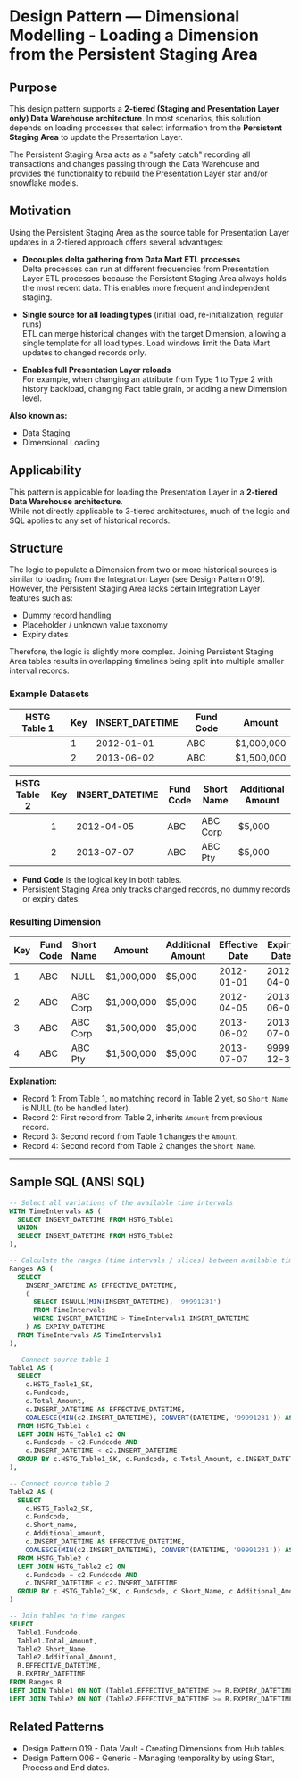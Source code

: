 # Design Pattern — Dimensional Modelling - Loading a Dimension from the Persistent Staging Area

## Purpose

This design pattern supports a **2-tiered (Staging and Presentation Layer only) Data Warehouse architecture**. In most scenarios, this solution depends on loading processes that select information from the **Persistent Staging Area** to update the Presentation Layer.

The Persistent Staging Area acts as a "safety catch" recording all transactions and changes passing through the Data Warehouse and provides the functionality to rebuild the Presentation Layer star and/or snowflake models.

## Motivation

Using the Persistent Staging Area as the source table for Presentation Layer updates in a 2-tiered approach offers several advantages:

* **Decouples delta gathering from Data Mart ETL processes**  
  Delta processes can run at different frequencies from Presentation Layer ETL processes because the Persistent Staging Area always holds the most recent data. This enables more frequent and independent staging.

* **Single source for all loading types** (initial load, re-initialization, regular runs)  
  ETL can merge historical changes with the target Dimension, allowing a single template for all load types. Load windows limit the Data Mart updates to changed records only.

* **Enables full Presentation Layer reloads**  
  For example, when changing an attribute from Type 1 to Type 2 with history backload, changing Fact table grain, or adding a new Dimension level.

**Also known as:**

* Data Staging  
* Dimensional Loading


## Applicability

This pattern is applicable for loading the Presentation Layer in a **2-tiered Data Warehouse architecture**.  
While not directly applicable to 3-tiered architectures, much of the logic and SQL applies to any set of historical records.


## Structure

The logic to populate a Dimension from two or more historical sources is similar to loading from the Integration Layer (see Design Pattern 019). However, the Persistent Staging Area lacks certain Integration Layer features such as:

* Dummy record handling  
* Placeholder / unknown value taxonomy  
* Expiry dates

Therefore, the logic is slightly more complex. Joining Persistent Staging Area tables results in overlapping timelines being split into multiple smaller interval records.

### Example Datasets

| HSTG Table 1 | Key | INSERT_DATETIME | Fund Code | Amount     |
|--------------|-----|-----------------|-----------|------------|
|              | 1   | 2012-01-01      | ABC       | $1,000,000 |
|              | 2   | 2013-06-02      | ABC       | $1,500,000 |

| HSTG Table 2 | Key | INSERT_DATETIME | Fund Code | Short Name | Additional Amount |
|--------------|-----|-----------------|-----------|------------|-------------------|
|              | 1   | 2012-04-05      | ABC       | ABC Corp   | $5,000            |
|              | 2   | 2013-07-07      | ABC       | ABC Pty    | $5,000            |

* **Fund Code** is the logical key in both tables.
* Persistent Staging Area only tracks changed records, no dummy records or expiry dates.

### Resulting Dimension

| Key | Fund Code | Short Name | Amount     | Additional Amount | Effective Date | Expiry Date   |
|-----|-----------|------------|------------|-------------------|----------------|---------------|
| 1   | ABC       | NULL       | $1,000,000 | $5,000            | 2012-01-01     | 2012-04-05    |
| 2   | ABC       | ABC Corp   | $1,000,000 | $5,000            | 2012-04-05     | 2013-06-02    |
| 3   | ABC       | ABC Corp   | $1,500,000 | $5,000            | 2013-06-02     | 2013-07-07    |
| 4   | ABC       | ABC Pty    | $1,500,000 | $5,000            | 2013-07-07     | 9999-12-31    |

**Explanation:**

- Record 1: From Table 1, no matching record in Table 2 yet, so `Short Name` is NULL (to be handled later).  
- Record 2: First record from Table 2, inherits `Amount` from previous record.  
- Record 3: Second record from Table 1 changes the `Amount`.  
- Record 4: Second record from Table 2 changes the `Short Name`.

---

## Sample SQL (ANSI SQL)

```sql
-- Select all variations of the available time intervals
WITH TimeIntervals AS (
  SELECT INSERT_DATETIME FROM HSTG_Table1
  UNION
  SELECT INSERT_DATETIME FROM HSTG_Table2
),

-- Calculate the ranges (time intervals / slices) between available time intervals
Ranges AS (
  SELECT
    INSERT_DATETIME AS EFFECTIVE_DATETIME,
    (
      SELECT ISNULL(MIN(INSERT_DATETIME), '99991231')
      FROM TimeIntervals
      WHERE INSERT_DATETIME > TimeIntervals1.INSERT_DATETIME
    ) AS EXPIRY_DATETIME
  FROM TimeIntervals AS TimeIntervals1
),

-- Connect source table 1
Table1 AS (
  SELECT
    c.HSTG_Table1_SK,
    c.Fundcode,
    c.Total_Amount,
    c.INSERT_DATETIME AS EFFECTIVE_DATETIME,
    COALESCE(MIN(c2.INSERT_DATETIME), CONVERT(DATETIME, '99991231')) AS EXPIRY_DATETIME
  FROM HSTG_Table1 c
  LEFT JOIN HSTG_Table1 c2 ON
    c.Fundcode = c2.Fundcode AND
    c.INSERT_DATETIME < c2.INSERT_DATETIME
  GROUP BY c.HSTG_Table1_SK, c.Fundcode, c.Total_Amount, c.INSERT_DATETIME
),

-- Connect source table 2
Table2 AS (
  SELECT
    c.HSTG_Table2_SK,
    c.Fundcode,
    c.Short_name,
    c.Additional_amount,
    c.INSERT_DATETIME AS EFFECTIVE_DATETIME,
    COALESCE(MIN(c2.INSERT_DATETIME), CONVERT(DATETIME, '99991231')) AS EXPIRY_DATETIME
  FROM HSTG_Table2 c
  LEFT JOIN HSTG_Table2 c2 ON
    c.Fundcode = c2.Fundcode AND
    c.INSERT_DATETIME < c2.INSERT_DATETIME
  GROUP BY c.HSTG_Table2_SK, c.Fundcode, c.Short_Name, c.Additional_Amount, c.INSERT_DATETIME
)

-- Join tables to time ranges
SELECT
  Table1.Fundcode,
  Table1.Total_Amount,
  Table2.Short_Name,
  Table2.Additional_Amount,
  R.EFFECTIVE_DATETIME,
  R.EXPIRY_DATETIME
FROM Ranges R
LEFT JOIN Table1 ON NOT (Table1.EFFECTIVE_DATETIME >= R.EXPIRY_DATETIME OR Table1.EXPIRY_DATETIME <= R.EFFECTIVE_DATETIME)
LEFT JOIN Table2 ON NOT (Table2.EFFECTIVE_DATETIME >= R.EXPIRY_DATETIME OR Table2.EXPIRY_DATETIME <= R.EFFECTIVE_DATETIME)
```

## Related Patterns

* Design Pattern 019 - Data Vault - Creating Dimensions from Hub tables.
* Design Pattern 006 - Generic - Managing temporality by using Start, Process and End dates.
